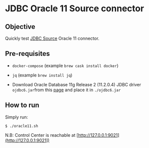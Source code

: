 # JDBC Oracle 11 Source connector

## Objective

Quickly test [JDBC Source](https://docs.confluent.io/current/connect/kafka-connect-jdbc/source-connector/index.html#kconnect-long-jdbc-source-connector) Oracle 11 connector.

## Pre-requisites

* `docker-compose` (example `brew cask install docker`)
* `jq` (example `brew install jq`)

* Download Oracle Database 11g Release 2 (11.2.0.4) JDBC driver `ojdbc6.jar`from this [page](https://www.oracle.com/database/technologies/jdbcdriver-ucp-downloads.html) and place it in `./ojdbc6.jar`

## How to run

Simply run:

```
$ ./oracle11.sh
```


N.B: Control Center is reachable at [http://127.0.0.1:9021](http://127.0.0.1:9021])
